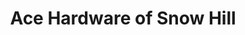 ---
title: "Ace Hardware of Snow Hill"
url: /snow-hill/ace-hardware-of-snow-hill/
shop: Baumarkt
---